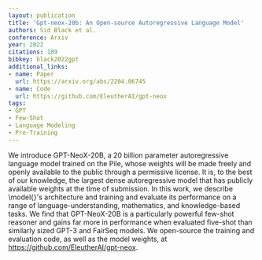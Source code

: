 ```yaml
---
layout: publication
title: 'Gpt-neox-20b: An Open-source Autoregressive Language Model'
authors: Sid Black et al.
conference: Arxiv
year: 2022
citations: 189
bibkey: black2022gpt
additional_links:
- name: Paper
  url: https://arxiv.org/abs/2204.06745
- name: Code
  url: https://github.com/EleutherAI/gpt-neox
tags:
- GPT
- Few-Shot
- Language Modeling
- Pre-Training
---
```

We introduce GPT-NeoX-20B, a 20 billion parameter autoregressive language
model trained on the Pile, whose weights will be made freely and openly
available to the public through a permissive license. It is, to the best of our
knowledge, the largest dense autoregressive model that has publicly available
weights at the time of submission. In this work, we describe \model\{\}'s
architecture and training and evaluate its performance on a range of
language-understanding, mathematics, and knowledge-based tasks. We find that
GPT-NeoX-20B is a particularly powerful few-shot reasoner and gains far more in
performance when evaluated five-shot than similarly sized GPT-3 and FairSeq
models. We open-source the training and evaluation code, as well as the model
weights, at https://github.com/EleutherAI/gpt-neox.